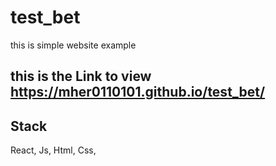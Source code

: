 # test_bet
this is simple website example
## this is the Link to view  https://mher0110101.github.io/test_bet/
## Stack
React,
Js,
Html,
Css,
